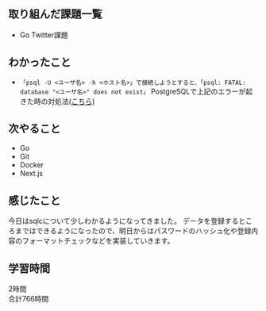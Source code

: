 ## 取り組んだ課題一覧
- Go Twitter課題

## わかったこと
- ``「psql -U <ユーザ名> -h <ホスト名>」で接続しようとすると、「psql: FATAL: database "<ユーザ名>" does not exist」``
PostgreSQLで上記のエラーが起きた時の対処法([こちら](https://qiita.com/nasuB7373/items/fecbc93c5484474c378f))

## 次やること
- Go
- Git
- Docker
- Next.js

## 感じたこと
今日はsqlcについて少しわかるようになってきました。
データを登録するところまではできるようになったので、明日からはパスワードのハッシュ化や登録内容のフォーマットチェックなどを実装していきます。


## 学習時間
2時間<br />
合計766時間
